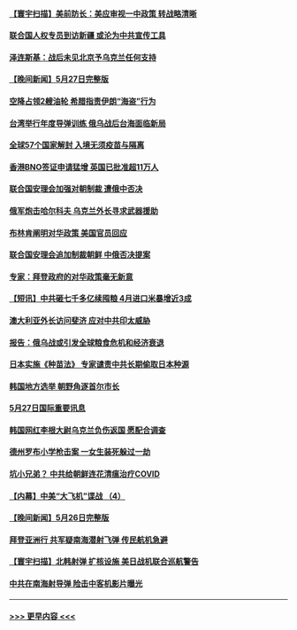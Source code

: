#### [【寰宇扫描】美前防长：美应审视一中政策 转战略清晰](../pages/prog202/a103440702.md?t=05281351) 
#### [联合国人权专员到访新疆 或沦为中共宣传工具](../pages/prog202/a103440685.md?t=05281351) 
#### [泽连斯基：战后未见北京予乌克兰任何支持](../pages/prog202/a103440692.md?t=05281351) 
#### [【晚间新闻】5月27日完整版](../pages/prog202/a103440620.md?t=05281351) 
#### [空降占领2艘油轮 希腊指责伊朗“海盗”行为](../pages/prog202/a103440608.md?t=05281351) 
#### [台湾举行年度导弹训练 俄乌战后台海面临新局](../pages/prog202/a103440556.md?t=05281351) 
#### [全球57个国家解封 入境无须疫苗与隔离](../pages/prog202/a103440541.md?t=05281351) 
#### [香港BNO签证申请猛增 英国已批准超11万人](../pages/prog202/a103440552.md?t=05281351) 
#### [联合国安理会加强对朝制裁 遭俄中否决](../pages/prog202/a103440367.md?t=05281351) 
#### [俄军炮击哈尔科夫 乌克兰外长寻求武器援助](../pages/prog202/a103440314.md?t=05281351) 
#### [布林肯阐明对华政策 美国官员回应](../pages/prog202/a103440309.md?t=05281351) 
#### [联合国安理会追加制裁朝鲜 中俄否决提案](../pages/prog202/a103440311.md?t=05281351) 
#### [专家：拜登政府的对华政策毫无新意](../pages/prog202/a103440337.md?t=05281351) 
#### [【短讯】中共砸七千多亿续囤粮 4月进口米暴增近3成](../pages/prog202/a103440313.md?t=05281351) 
#### [澳大利亚外长访问斐济 应对中共印太威胁](../pages/prog202/a103440307.md?t=05281351) 
#### [报告：俄乌战或引发全球粮食危机和经济衰退](../pages/prog202/a103440177.md?t=05281351) 
#### [日本实施《种苗法》 专家谴责中共长期偷取日本种源](../pages/prog202/a103440034.md?t=05281351) 
#### [韩国地方选举 朝野角逐首尔市长](../pages/prog202/a103440032.md?t=05281351) 
#### [5月27日国际重要讯息](../pages/prog202/a103440030.md?t=05281351) 
#### [韩国网红李根大尉乌克兰负伤返国 愿配合调查](../pages/prog202/a103439996.md?t=05281351) 
#### [德州罗布小学枪击案 一女生装死躲过一劫](../pages/prog202/a103439987.md?t=05281351) 
#### [坑小兄弟？ 中共给朝鲜连花清瘟治疗COVID](../pages/prog202/a103439973.md?t=05281351) 
#### [【内幕】中美“大飞机”谍战 （4）](../pages/prog202/a103439903.md?t=05281351) 
#### [【晚间新闻】5月26日完整版](../pages/prog202/a103439772.md?t=05281351) 
#### [拜登亚洲行 共军疑南海潜射飞弹 传民航机急避](../pages/prog202/a103439821.md?t=05281351) 
#### [【寰宇扫描】北韩射弹 扩核设施 美日战机联合巡航警告](../pages/prog202/a103439827.md?t=05281351) 
#### [中共在南海射导弹 险击中客机影片曝光](../pages/prog202/a103439664.md?t=05281351) 

----
#### [ >>> 更早内容 <<< ](../indexes/prog202-earlier.md)
